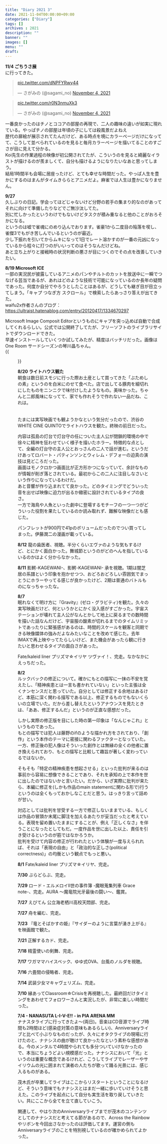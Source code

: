 ```yaml
---
title: "Diary 2021 3"
date: 2021-11-04T00:00:00+09:00
categories: ["Diary"]
tags: []
archives : 2021
description: ""
banner: ""
images: []
menu: ""
draft:
---
```

**11/4 ごちうさ展**  
に行ってきた。
<blockquote class="twitter-tweet"><p lang="und" dir="ltr"><a href="https://t.co/dNPFYRwy44">pic.twitter.com/dNPFYRwy44</a></p>&mdash; さがみの (@sagami_no) <a href="https://twitter.com/sagami_no/status/1456168749598318592?ref_src=twsrc%5Etfw">November 4, 2021</a></blockquote> <script async src="https://platform.twitter.com/widgets.js" charset="utf-8"></script>

<blockquote class="twitter-tweet"><p lang="und" dir="ltr"><a href="https://t.co/r0N3nmuXk3">pic.twitter.com/r0N3nmuXk3</a></p>&mdash; さがみの (@sagami_no) <a href="https://twitter.com/sagami_no/status/1456180732565483521?ref_src=twsrc%5Etfw">November 4, 2021</a></blockquote> <script async src="https://platform.twitter.com/widgets.js" charset="utf-8"></script>

一番良かったのはチノとココアの部屋の再現で、二人の趣味の違いが如実に現れている。やっぱチノの部屋は年頃の子にしては殺風景だよねえ  
歴代の扉絵が展示されてたんだけど、ある時点を境にカラーページだけになってて、こうして並べられているのを見ると毎月カラーページを描いてることのすごさが目に見えて分かる。  
Koi先生の作業過程の映像が初公開されてたが、こういうのを見ると綺麗なイラストが描けるのが羨ましくて、自分も描けるようになりたいなあと思ってしまう。  
結局1時間半も会場に居座ったけど、とても幸せな時間だった。やっぱ人生を豊かにするのはまんがタイムきららとアニメだよ。麻雀では人生は豊かになりません。  

**9/27**  
久しぶりの日記。学会ってほどじゃないけど分野の若手の集まり的なのがあってそれに向けて準備したりなどでご無沙汰してた。  
別に忙しかったというわけでもないけどタスクが積み重なると他のことがおろそかになる。  
というのは嘘で雀魂にのめり込んでおります。雀豪1から二度目の陥落を喫し、雀傑3でもがき苦しんでいるというのが最近。  
少し下振れを引いてからムキになって1日でレート溶かすのが一番の元凶になっているから程々に打つのがいいってのはそうなんだけどね。  
あと立ち上がりと接戦時の状況判断の悪さが目につくのでその点を改善していきたい。
<!--more-->
**8/19 Microsoft ICE**  
一部の実況民が披露しているアニメのパンやチルトのカットを放送中に一瞬でつなげる芸当であるが、あれはどのような技術で可能になっているのか長年の疑問であった。何度か自分でやろうとしたことはあるが、どうしても継ぎ目が目立ってしまう。「キャプ つなぎ方 スクロール」で検索したらあっさり答えが出てきた。  
waifu2x作者さんのブログ： https://ultraist.hatenablog.com/entry/20120417/1334670297  

Microsoft Image Composit Editorというものにキャプを突っ込めば自動で合成してくれるらしい。公式では公開終了してたが、フリーソフトのライブラリサイトでダウンロードできた。  
早速インストールしていくつか試してみたが、精度はバッチリだった。画像はOne Room サードシーズンの琴川晶ちゃん。  
{{<figure src="/images/2021/20201014_0028.jpg" class="around">}}  

**8/20 ライトハウス観た**  
朝食は数日前スモジに行った際お土産として買ってきた「ぶためしの素」というのを白米にのせて食べた。店で出してる豚肉を細切れにしたものをニンニクで味付けしたようなもの。美味かった。ちゃんと二郎風味になってて、家でも作れそうで作れない一品だね、これは。
<br /><br /><br />
たまには実写映画でも観ようかなという気分だったので、渋谷のWHITE CINE QUINTOでライトハウスを観た。終映の前日だった。  

内容は孤島の灯台で灯台守の任についた主人公が閉鎖的環境の中で徐々に精神を狂わせていく様子を描いたホラー。特徴的な点として、全編の灯台守の主人公とおっさんの二人で話が進む。というだけあってロバート・パティンソンとウィレム・デフォーの迫真の演技は見どころだった。  
画面はモノクロかつ画面比が正方形かつになっていて、余計なものが情報が削ぎ落とされている。最初からこの二人に注目しなさいという作りになっているわけだ。  
あと音響が作り込まれてて良かった。どのタイミングでどういった音を出せば映像に迫力が出るか緻密に設計されているタイプの良さ。  
一方で海鳥や人魚といった劇中に登場するモチーフの一つ一つがどういった役割を果たしているのか読み取れず、難解な映像だとも感じた。  

パンフレットが900円で41pのボリュームだったのでつい買ってしまった。伊藤潤二の漫画が載っている。  

**8/12** 龍の歯医者、視聴。半分くらいエヴァのような気もするけど、とにかく面白かった。舞城節というのがどのへんを指しているいるのかはよく分からなかった。

**8/11** 影鰐-KAGEWANI-、影鰐-KAGEWANI- 承を視聴。1期は闇芝居の系譜という印象を抱かせつつ、おどろおどろしい雰囲気でまっとうにホラーやってる感じが良かったけど、2期は普通のバトルものになっちゃったな。  

**8/7**  
眠れなくて明け方に『Gravity』(ゼロ・グラビティ)を観た。久々の実写映画だけど、何というかとにかく没入感がすごかった。宇宙ステーションが壊れて主人公がなんとかして地上に戻るまでの数時間を描いた話なんだけど、宇宙服の酸素が切れるまでのタイムリミットであったりに緊張感があるのは、時間的スケールを観客と同期できる映像媒体の強みだよなみたいなことを改めて感じた。去年IMAXで再上映やってたらしいけど、また機会があったら観に行きたいと思わせるタイプの面白さがあった。  

Fate/kaleid liner プリズマ☆イリヤ ツヴァイ！、完走。なかなかにえっちだった。

**8/2**  
ルックバックの修正について。確かにもとの描写に一抹の不安を覚えたし、「精神疾患とは一言も書かれていない」といった主張は全くナンセンスだと思っていた。自分としては修正する余地はあるけど、本筋に深く関わる描写である以上、修正するものでもないくらいの立場でいた。だから差し替えたというアナウンスを見たときは、「ああ、修正するんだ」というのが正直な感想だった。

しかし実際の修正版を目にした時の第一印象は「なんじゃこれ」というものであった。  
もとの描写では犯人は藤野のifのような描かれ方をされており、「創作」という本作のテーマに密接に関わるファクターとなっていた。一方、修正後の犯人像はそういった創作とは無縁の全くの他者に置き換えられており、もとの描写と比較して趣旨が著しく変わっているではないか。

そもそも「特定の精神疾患を想起させる」といった批判が来るのは事前から容易に想像できることであり、それを承知の上で本作を世に出したのではないかと言いたい。だから、いざ実際に批判が来たら、本編に修正を(しかも作品のmain statementに関わる形で)行うというのは全くもっておかしなことだと思う。はっきり言って詰めが甘い。  

対応としては批判を甘受する一方で修正しないままでいる、もしくは作品の冒頭か末尾に脚注を加えるあたりが妥当だったと考えている。表現を留め置いたままにすることが、例え「正しくなさ」を伴うことになったとしてもだ。一度作品を世に出した以上、責任を引き受けるというのが筋ではなかろうか。  
批判を受けて内容の修正が行われたという体験が一度与えられれば、それは「表現の自由」と「政治的な正しさ(political correctness)」の均衡という観点でもっと悪い。  

**8/1** Fate/kaleid liner プリズマ☆イリヤ、完走。

**7/30** ぶらどらぶ、完走。

**7/29** ロード・エルメロイⅡ世の事件簿 -魔眼蒐集列車 Grace note-、完走。AURA ～魔竜院光牙最後の闘い～、鑑賞。

**7/27** えびてん 公立海老栖川高校天悶部、完走。

**7/27** 舟を編む、完走。

**7/23** 『竜とそばかすの姫』『サイダーのように言葉が湧き上がる』を映画館で観た。

**7/21** 正解するカド、完走。

**7/18** 精霊使いの剣舞、完走。


**7/17** ワガママハイスペック、ゆゆ式OVA、台風のノルダを視聴。

**7/16** 六畳間の侵略者、完走。

**7/14** 武装少女マキャヴェリズム、完走。  

**7/10** 縁あってClassroom☆Crisisを再視聴した。最終回だけタイミングをあわせてフォロワーさんと実況したが、非常に楽しい時間だった。  

**7/4 - NANASUTA L-I-V-E!! - in PIA ARENA MM**  
ナナスタライブに行ってきたよ～(両日)。音楽はCD音源でライブ時間も2時間ほど(感染症対策の意味もあるらしい)、Anniversaryライブと比べて小ぶりなものだったが、久々にオタクライブの現場に行けたのと、ナナシスの曲が聴けて良かったなという素朴な感想がある。今のメンタルで4時間やられても多分ついていけなかったので、本当にちょうどよい規模感だった。ナナシスにおいて「光」というのは重要な概念であるけれど、こうしてライブでレーザーやサイリウムの光に囲まれて演者の人たちが歌って踊る光景には、感じ入るものがある。  

茂木氏が卒業してライブはここからリスタートということになるけど、そういう意味でもナナシスとはまだ一緒に歩いていけそうと思えた。このライブを起点にして自分も実生活を取り戻していきたい。共にここから全てを立て直していこう。  

関連して、やはり次のAnniversaryライブまでが茂木のコンテンツとしてのナナシスだと考えてる節があるので、Across the Rainbowやリボンを今回出さなかったのは評価してます。運営の側もAnniversaryライブのことを特別視しているのが確かめられてよかった。  